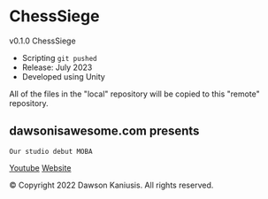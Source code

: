 # ChessSiege
v0.1.0 ChessSiege

* Scripting `git pushed`
* Release: July 2023
* Developed using Unity

All of the files in the "local" repository will be copied to this "remote" repository.

## dawsonisawesome.com presents
`Our studio debut MOBA`

[Youtube](https://www.youtube.com/channel/UCULekeTaf2hjZlN_VYF7XiQ)
[Website](https://dawsonisawesome.com/index.html)

© Copyright 2022 Dawson Kaniusis. All rights reserved.
